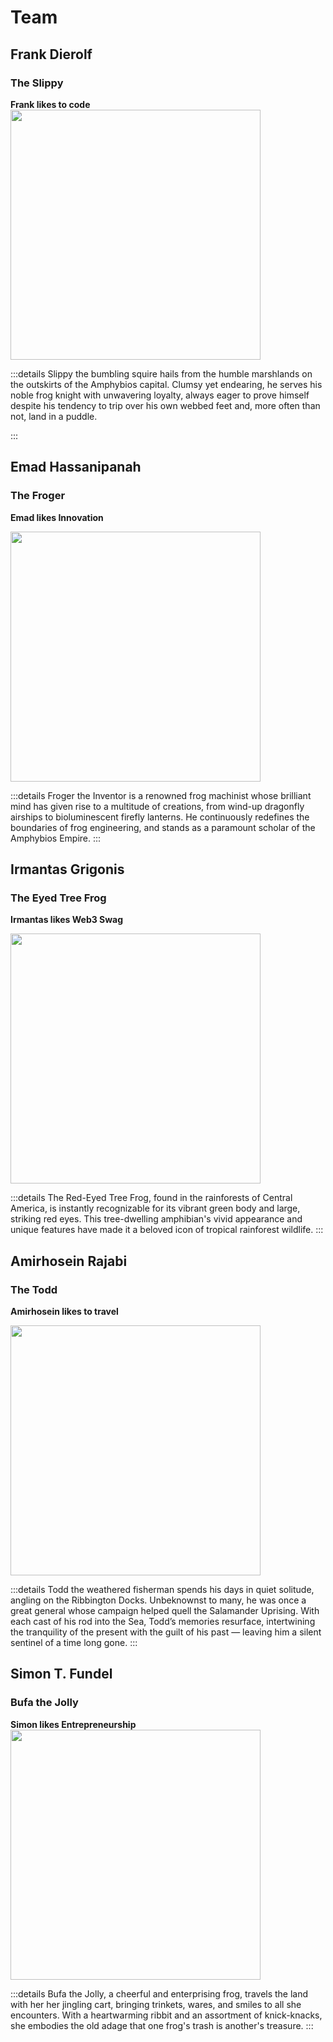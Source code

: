 # Team
## Frank Dierolf
### **The Slippy**
**Frank likes to code**
<img src="/assets/Frank_Slippy.png" width="400" height="400">

:::details
  Slippy the bumbling squire hails from the humble marshlands on the outskirts of the Amphybios capital. Clumsy yet endearing, he serves his noble frog knight with unwavering loyalty, always eager to prove himself despite his tendency to trip over his own webbed feet and, more often than not, land in a puddle.

::: 

## Emad Hassanipanah
### **The Froger**
**Emad likes Innovation**

<img src="/assets/Emad_Froger.png" width="400" height="400">

:::details
  Froger the Inventor is a renowned frog machinist whose brilliant mind has given rise to a multitude of creations, from wind-up dragonfly airships to bioluminescent firefly lanterns. He continuously redefines the boundaries of frog engineering, and stands as a paramount scholar of the Amphybios Empire.
:::

## Irmantas Grigonis
### **The Eyed Tree Frog**
**Irmantas likes Web3 Swag**

<img src="/assets/Irmantas_Eyed_Tree_Frog.png" width="400" height="400">

:::details
  The Red-Eyed Tree Frog, found in the rainforests of Central America, is instantly recognizable for its vibrant green body and large, striking red eyes. This tree-dwelling amphibian's vivid appearance and unique features have made it a beloved icon of tropical rainforest wildlife.
:::

## Amirhosein Rajabi
### **The Todd**
**Amirhosein likes to travel**

<img src="/assets/Amirhosein_Todd.png" width="400" height="400">

:::details
  Todd the weathered fisherman spends his days in quiet solitude, angling on the Ribbington Docks. Unbeknownst to many, he was once a great general whose campaign helped quell the Salamander Uprising. With each cast of his rod into the Sea, Todd’s memories resurface, intertwining the tranquility of the present with the guilt of his past — leaving him a silent sentinel of a time long gone. 
:::

## Simon T. Fundel
### **Bufa the Jolly**
**Simon likes Entrepreneurship**
<img src="/assets/Simon_Froger.png" width="400" height="400">

:::details
  Bufa the Jolly, a cheerful and enterprising frog, travels the land with her her jingling cart, bringing trinkets, wares, and smiles to all she encounters. With a heartwarming ribbit and an assortment of knick-knacks, she embodies the old adage that one frog's trash is another's treasure.
:::